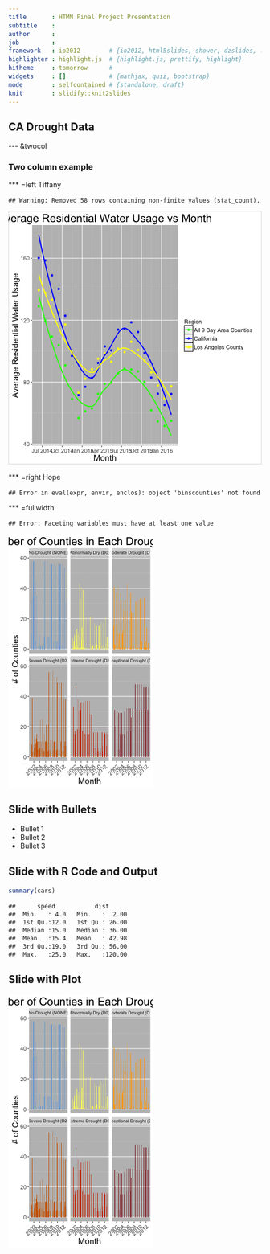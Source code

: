 ```yaml
---
title       : HTMN Final Project Presentation
subtitle    : 
author      : 
job         : 
framework   : io2012        # {io2012, html5slides, shower, dzslides, ...}
highlighter : highlight.js  # {highlight.js, prettify, highlight}
hitheme     : tomorrow      # 
widgets     : []            # {mathjax, quiz, bootstrap}
mode        : selfcontained # {standalone, draft}
knit        : slidify::knit2slides
---
```



## CA Drought Data






--- &twocol

### Two column example

*** =left
Tiffany

```
## Warning: Removed 58 rows containing non-finite values (stat_count).
```

![plot of chunk unnamed-chunk-3](assets/fig/unnamed-chunk-3-1.png)

*** =right
Hope

```
## Error in eval(expr, envir, enclos): object 'binscounties' not found
```

*** =fullwidth









```
## Error: Faceting variables must have at least one value
```

![plot of chunk unnamed-chunk-7](assets/fig/unnamed-chunk-7-1.png)

## Slide with Bullets

- Bullet 1
- Bullet 2
- Bullet 3

## Slide with R Code and Output


```r
summary(cars)
```

```
##      speed           dist       
##  Min.   : 4.0   Min.   :  2.00  
##  1st Qu.:12.0   1st Qu.: 26.00  
##  Median :15.0   Median : 36.00  
##  Mean   :15.4   Mean   : 42.98  
##  3rd Qu.:19.0   3rd Qu.: 56.00  
##  Max.   :25.0   Max.   :120.00
```

## Slide with Plot

![plot of chunk unnamed-chunk-9](assets/fig/unnamed-chunk-9-1.png)

